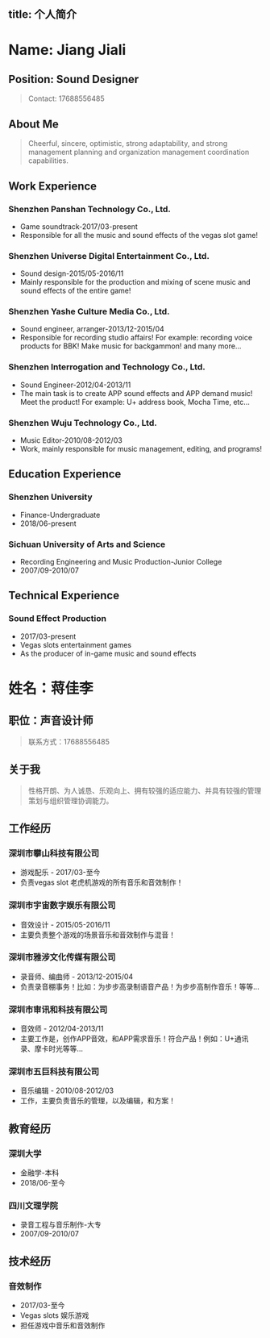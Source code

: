 title: 个人简介
------------------------------------
<!-- en-US:+ -->
# Name: Jiang Jiali
## Position: Sound Designer
> Contact: 17688556485

## About Me
> Cheerful, sincere, optimistic, strong adaptability, and strong management planning and organization management coordination capabilities.

## Work Experience
### Shenzhen Panshan Technology Co., Ltd.
* Game soundtrack-2017/03-present
* Responsible for all the music and sound effects of the vegas slot game!

### Shenzhen Universe Digital Entertainment Co., Ltd.
* Sound design-2015/05-2016/11
* Mainly responsible for the production and mixing of scene music and sound effects of the entire game!

### Shenzhen Yashe Culture Media Co., Ltd.
* Sound engineer, arranger-2013/12-2015/04
* Responsible for recording studio affairs! For example: recording voice products for BBK! Make music for backgammon! and many more...

### Shenzhen Interrogation and Technology Co., Ltd.
* Sound Engineer-2012/04-2013/11
* The main task is to create APP sound effects and APP demand music! Meet the product! For example: U+ address book, Mocha Time, etc...

### Shenzhen Wuju Technology Co., Ltd.
* Music Editor-2010/08-2012/03
* Work, mainly responsible for music management, editing, and programs!


## Education Experience
### Shenzhen University
* Finance-Undergraduate
* 2018/06-present

### Sichuan University of Arts and Science
* Recording Engineering and Music Production-Junior College
* 2007/09-2010/07

## Technical Experience
### Sound Effect Production
* 2017/03-present
* Vegas slots entertainment games
* As the producer of in-game music and sound effects
<!-- en-US:- -->

<!-- zh-CN:+ -->
# 姓名：蒋佳李
## 职位：声音设计师
> 联系方式：17688556485

## 关于我
> 性格开朗、为人诚恳、乐观向上、拥有较强的适应能力、并具有较强的管理策划与组织管理协调能力。

## 工作经历
### 深圳市攀山科技有限公司
* 游戏配乐 - 2017/03-至今
* 负责vegas slot 老虎机游戏的所有音乐和音效制作！

### 深圳市宇宙数字娱乐有限公司
* 音效设计 - 2015/05-2016/11
* 主要负责整个游戏的场景音乐和音效制作与混音！

### 深圳市雅涉文化传媒有限公司
* 录音师、编曲师 - 2013/12-2015/04
* 负责录音棚事务！比如：为步步高录制语音产品！为步步高制作音乐！等等...

### 深圳市审讯和科技有限公司
* 音效师 - 2012/04-2013/11
* 主要工作是，创作APP音效，和APP需求音乐！符合产品！例如：U+通讯录、摩卡时光等等...

### 深圳市五巨科技有限公司
* 音乐编辑 - 2010/08-2012/03
* 工作，主要负责音乐的管理，以及编辑，和方案！


## 教育经历
### 深圳大学
* 金融学-本科
* 2018/06-至今

### 四川文理学院
* 录音工程与音乐制作-大专
* 2007/09-2010/07

## 技术经历
### 音效制作
* 2017/03-至今
* Vegas slots 娱乐游戏
* 担任游戏中音乐和音效制作
<!-- zh-CN:- -->
